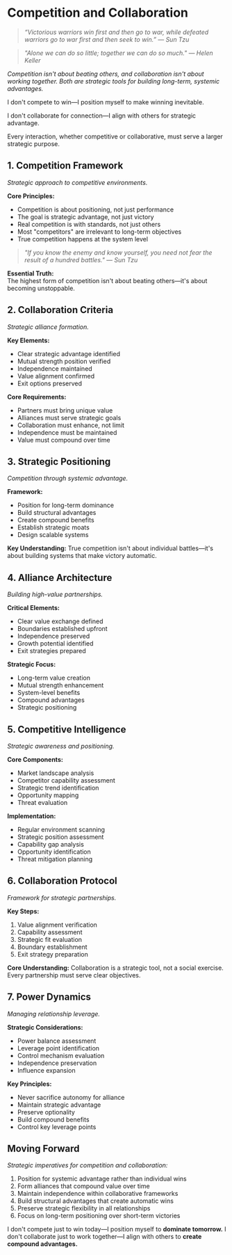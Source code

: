 # Competition and Collaboration

> *“Victorious warriors win first and then go to war, while defeated warriors go to war first and then seek to win.” — Sun Tzu*

> *"Alone we can do so little; together we can do so much." — Helen Keller*

*Competition isn't about beating others, and collaboration isn't about working together. Both are strategic tools for building long-term, systemic advantages.*

I don't compete to win—I position myself to make winning inevitable.

I don't collaborate for connection—I align with others for strategic advantage.

Every interaction, whether competitive or collaborative, must serve a larger strategic purpose.

## 1. Competition Framework

*Strategic approach to competitive environments.*

**Core Principles:**
- Competition is about positioning, not just performance
- The goal is strategic advantage, not just victory
- Real competition is with standards, not just others
- Most "competitors" are irrelevant to long-term objectives
- True competition happens at the system level

> *"If you know the enemy and know yourself, you need not fear the result of a hundred battles." — Sun Tzu*

**Essential Truth:**  
The highest form of competition isn't about beating others—it's about becoming unstoppable.

## 2. Collaboration Criteria

*Strategic alliance formation.*

**Key Elements:**
- Clear strategic advantage identified
- Mutual strength position verified
- Independence maintained
- Value alignment confirmed
- Exit options preserved

**Core Requirements:**
- Partners must bring unique value
- Alliances must serve strategic goals
- Collaboration must enhance, not limit
- Independence must be maintained
- Value must compound over time

## 3. Strategic Positioning

*Competition through systemic advantage.*

**Framework:**
- Position for long-term dominance
- Build structural advantages
- Create compound benefits
- Establish strategic moats
- Design scalable systems

**Key Understanding:**
True competition isn't about individual battles—it's about building systems that make victory automatic.

## 4. Alliance Architecture

*Building high-value partnerships.*

**Critical Elements:**
- Clear value exchange defined
- Boundaries established upfront
- Independence preserved
- Growth potential identified
- Exit strategies prepared

**Strategic Focus:**
- Long-term value creation
- Mutual strength enhancement
- System-level benefits
- Compound advantages
- Strategic positioning

## 5. Competitive Intelligence

*Strategic awareness and positioning.*

**Core Components:**
- Market landscape analysis
- Competitor capability assessment
- Strategic trend identification
- Opportunity mapping
- Threat evaluation

**Implementation:**
- Regular environment scanning
- Strategic position assessment
- Capability gap analysis
- Opportunity identification
- Threat mitigation planning

## 6. Collaboration Protocol

*Framework for strategic partnerships.*

**Key Steps:**
1. Value alignment verification
2. Capability assessment
3. Strategic fit evaluation
4. Boundary establishment
5. Exit strategy preparation

**Core Understanding:**
Collaboration is a strategic tool, not a social exercise. Every partnership must serve clear objectives.

## 7. Power Dynamics

*Managing relationship leverage.*

**Strategic Considerations:**
- Power balance assessment
- Leverage point identification
- Control mechanism evaluation
- Independence preservation
- Influence expansion

**Key Principles:**
- Never sacrifice autonomy for alliance
- Maintain strategic advantage
- Preserve optionality
- Build compound benefits
- Control key leverage points

## Moving Forward

*Strategic imperatives for competition and collaboration:*

1. Position for systemic advantage rather than individual wins
2. Form alliances that compound value over time
3. Maintain independence within collaborative frameworks
4. Build structural advantages that create automatic wins
5. Preserve strategic flexibility in all relationships
6. Focus on long-term positioning over short-term victories

I don't compete just to win today—I position myself to **dominate tomorrow.** I don't collaborate just to work together—I align with others to **create compound advantages.**